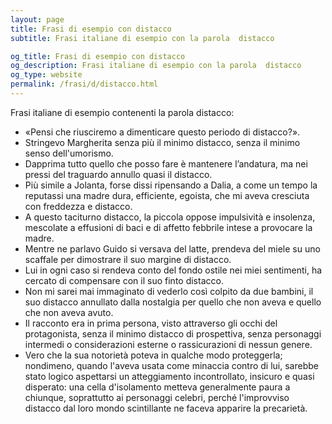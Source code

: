 ```yaml
---
layout: page
title: Frasi di esempio con distacco 
subtitle: Frasi italiane di esempio con la parola  distacco

og_title: Frasi di esempio con distacco 
og_description: Frasi italiane di esempio con la parola  distacco
og_type: website
permalink: /frasi/d/distacco.html
---
```


Frasi italiane di esempio contenenti la parola distacco:


- «Pensi che riusciremo a dimenticare questo periodo di distacco?».
- Stringevo Margherita senza più il minimo distacco, senza il minimo senso dell'umorismo.
- Dapprima tutto quello che posso fare è mantenere l’andatura, ma nei pressi del traguardo annullo quasi il distacco.
- Più simile a Jolanta, forse dissi ripensando a Dalia, a come un tempo la reputassi una madre dura, efficiente, egoista, che mi aveva cresciuta con freddezza e distacco.
- A questo taciturno distacco, la piccola oppose impulsività e insolenza, mescolate a effusioni di baci e di affetto febbrile intese a provocare la madre.
- Mentre ne parlavo Guido si versava del latte, prendeva del miele su uno scaffale per dimostrare il suo margine di distacco.
- Lui in ogni caso si rendeva conto del fondo ostile nei miei sentimenti, ha cercato di compensare con il suo finto distacco.
- Non mi sarei mai immaginato di vederlo così colpito da due bambini, il suo distacco annullato dalla nostalgia per quello che non aveva e quello che non aveva avuto.
- Il racconto era in prima persona, visto attraverso gli occhi del protagonista, senza il minimo distacco di prospettiva, senza personaggi intermedi o considerazioni esterne o rassicurazioni di nessun genere.
- Vero che la sua notorietà poteva in qualche modo proteggerla; nondimeno, quando l'aveva usata come minaccia contro di lui, sarebbe stato logico aspettarsi un atteggiamento incontrollato, insicuro e quasi disperato: una cella d'isolamento metteva generalmente paura a chiunque, soprattutto ai personaggi celebri, perché l'improvviso distacco dal loro mondo scintillante ne faceva apparire la precarietà.
